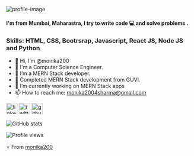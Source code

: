 
![profile-image]("https://i.ibb.co/3BfY0zC/Capture.png")

#### I'm from Mumbai, Maharastra, I try to write code 💻 and solve problems .


### Skills: HTML, CSS, Bootrsrap, Javascript, React JS, Node JS and Python

- 👋 Hi, I’m @monika200
- 👀 I'm a Computer Science Engineer.
- 🔭 I’m a MERN Stack developer. 
- 👯  Completed MERN Stack development from GUVI.
- 🌱 I’m currently working on MERN Stack apps
- 📫 How to reach me: [monika2004sharma@gmail.com](mailto:monika2004sharma@gmail.com)


[<img src='https://cdn.jsdelivr.net/npm/simple-icons@3.0.1/icons/linkedin.svg' alt='linkedin' height='30'>](https://www.linkedin.com) [<img src='https://cdn.jsdelivr.net/npm/simple-icons@3.0.1/icons/twitter.svg' alt='twitter' height='30'>](https://twitter.com) [<img src='https://cdn.jsdelivr.net/npm/simple-icons@3.0.1/icons/github.svg' alt='github' height='30'>](https://github.com/monika200)

![GitHub stats](https://github-readme-stats.vercel.app/api?username=monika200&show_icons=true)

![Profile views](https://gpvc.arturio.dev/monika200)

⭐️ From [monika200](https://github.com/monika200)

<!--
- 🔭 I’m currently working on ...
- 🌱 I’m currently learning ...
- 👯 I’m looking to collaborate on ...
- 🤔 I’m looking for help with ...
- 💬 Ask me about ...
- 📫 How to reach me: ...
- ⚡ Fun fact: ...
-->

